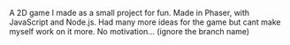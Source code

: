 A 2D game I made as a small project for fun. Made in Phaser, with JavaScript and Node.js. Had many more ideas for the game but cant make myself work on it more. No motivation...
(ignore the branch name)
